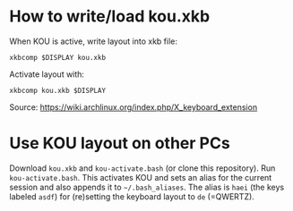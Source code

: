 # How to write/load kou.xkb

When KOU is active, write layout into xkb file:

```
xkbcomp $DISPLAY kou.xkb
```

Activate layout with:

```
xkbcomp kou.xkb $DISPLAY
```

Source: https://wiki.archlinux.org/index.php/X_keyboard_extension


# Use KOU layout on other PCs

Download `kou.xkb` and `kou-activate.bash` (or clone this repository). Run `kou-activate.bash`. This activates KOU and sets an alias for the current session and also appends it to `~/.bash_aliases`. The alias is `haei` (the keys labeled `asdf`) for (re)setting the keyboard layout to `de` (=QWERTZ).
